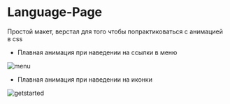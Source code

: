 # Language-Page
Простой макет, верстал для того чтобы попрактиковаться с анимацией в css


- Плавная анимация при наведении на ссылки в меню

![menu](https://user-images.githubusercontent.com/82184056/193859806-13093cf7-17aa-49c0-a322-ef1e63602b7f.gif)

- Плавная анимация при наведении на иконки

![getstarted](https://user-images.githubusercontent.com/82184056/193867320-c06eee14-5a59-4f9b-9be8-48c60627c360.gif)
